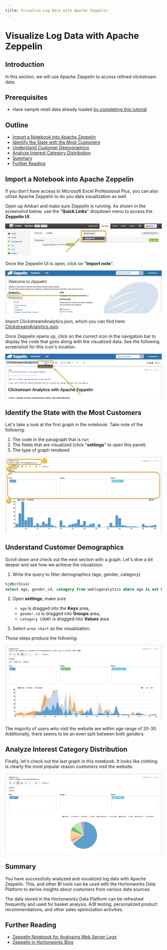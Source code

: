 ```yaml
---
title: Visualize Log Data with Apache Zeppelin
---
```


# Visualize Log Data with Apache Zeppelin

## Introduction

In this section, we will use Apache Zeppelin to access refined clickstream data.


## Prerequisites

-   Have sample retail data already loaded [by completing this tutorial](https://hortonworks.com/hadoop-tutorial/loading-data-into-the-hortonworks-sandbox)


## Outline

-   [Import a Notebook into Apache Zeppelin](#import-a-notebook-into-apache-zeppelin)
-   [Identify the State with the Most Customers](#identify-the-state-with-the-most-customers)
-   [Understand Customer Demographics](#understand-customer-demographics)
-   [Analyze Interest Category Distribution](#analyze-interest-category-distribution)
-   [Summary](#summary)
-   [Further Reading](#further-reading)


## Import a Notebook into Apache Zeppelin

If you don't have access to Microsoft Excel Professional Plus, you can also utilize Apache Zeppelin to do you data visualization as well.

Open up Ambari and make sure Zeppelin is running.  As shown in the screenshot below, use the "**Quick Links**" dropdown menu to access the **Zeppelin UI**.

![Open Zeppelin UI](assets/zeppelin-open.jpg)

Once the Zeppelin UI is open, click on "**Import note**".

![Open Zeppelin UI](assets/zeppelin-import-note.jpg)

Import ClickstreamAnalytics.json, which you can find here: [ClickstreamAnalytics.json](assets/ClickstreamAnalytics.json).

Once Zeppelin opens up, click on the correct icon in the navigation bar to display the code that goes along with the visualized data.  See the following screenshot for this icon's location.

![Open Zeppelin UI](assets/zeppelin-show-code.jpg)


## Identify the State with the Most Customers

Let's take a look at the first graph in the notebook.  Take note of the following:

1. The code in the paragraph that is run
2. The fields that are visualized (click "**settings**" to open this panel)
3. The type of graph rendered

![Zeppelin States Graph](assets/zeppelin-states-graph.jpg)


## Understand Customer Demographics

Scroll down and check out the next section with a graph.  Let's dive a bit deeper and see how we achieve the visualizion.

1. Write the query to filter demographics (age, gender, category)
```sql
%jdbc(hive)
select age, gender_cd, category from webloganalytics where age is not NULL LIMIT 1000
```
2. Open **settings**, make sure
    -   `age` is dragged into the **Keys** area,
    -   `gender_cd` is dragged into **Groups** area,
    -   `category COUNT` is dragged into **Values** area

3. Select `area chart` as the visualization.

Those steps produce the following:

![Zeppelin Demographics Graph](assets/zeppelin-demographics-graph.jpg)

The majority of users who visit the website are within age range of 20-30. Additionally, there seems to be an even split between both genders.


## Analyze Interest Category Distribution

Finally, let's check out the last graph in this notebook.  It looks like clothing is clearly the most popular reason customers visit the website.

![Zeppelin Category Graph](assets/zeppelin-category-graph.jpg)


## Summary

You have successfully analyzed and visualized log data with Apache Zeppelin.  This, and other BI tools can be used with the Hortonworks Data Platform to derive insights about customers from various data sources.

The data stored in the Hortonworks Data Platform can be refreshed frequently and used for basket analysis, A/B testing, personalized product recommendations, and other sales optimization activities.


## Further Reading

-   [Zeppelin Notebook for Analysing Web Server Logs](https://community.hortonworks.com/content/repo/56765/zeppelin-notebook-for-analysing-web-server-logs.html)
-   [Zeppelin in Hortonworks Blog](https://hortonworks.com/apache/zeppelin/#blog)
